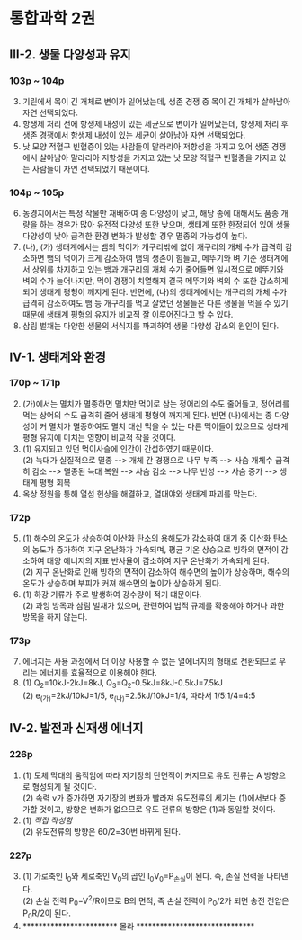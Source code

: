 # 통합과학 2권
## III-2. 생물 다양성과 유지
### 103p ~ 104p
3. 기린에서 목이 긴 개체로 변이가 일어났는데, 생존 경쟁 중 목이 긴 개체가 살아남아 자연 선택되었다.  
4. 항생제 처리 전에 항생제 내성이 있는 세균으로 변이가 일어났는데, 항생제 처리 후 생존 경쟁에서 항생제 내성이 있는 세균이 살아남아 자연 선택되었다.  
5. 낫 모양 적혈구 빈혈증이 있는 사람들이 말라리아 저항성을 가지고 있어 생존 경쟁에서 살아남아 말라리아 저항성을 가지고 있는 낫 모양 적혈구 빈혈증을 가지고 있는 사람들이 자연 선택되었기 때문이다.  
### 104p ~ 105p
6. 농경지에서는 특정 작물만 재배하여 종 다양성이 낮고, 해당 종에 대해서도 품종 개량을 하는 경우가 많아 유전적 다양성 또한 낮으며, 생태계 또한 한정되어 있어 생물 다양성이 낮아 급격한 환경 변화가 발생할 경우 멸종의 가능성이 높다.  
7. (나), (가) 생태계에서는 뱀의 먹이가 개구리밖에 없어 개구리의 개체 수가 급격히 감소하면 뱀의 먹이가 크게 감소하여 뱀의 생존이 힘들고, 메뚜기와 벼 기준 생태계에서 상위를 차지하고 있는 뱀과 개구리의 개체 수가 줄어들면 일시적으로 메뚜기와 벼의 수가 늘어나지만, 먹이 경쟁이 치열해져 결국 메뚜기와 벼의 수 또한 감소하게 되어 생태계 평형이 깨지게 된다. 반면에, (나)의 생태계에서는 개구리의 개체 수가 급격히 감소하여도 뱀 등 개구리를 먹고 살았던 생물들은 다른 생물을 먹을 수 있기 때문에 생태계 평형의 유지가 비교적 잘 이루어진다고 할 수 있다.  
8. 삼림 벌채는 다양한 생물의 서식지를 파괴하여 생물 다양성 감소의 원인이 된다.
## IV-1. 생태계와 환경
### 170p ~ 171p
2. (가)에서는 멸치가 멸종하면 멸치만 먹이로 삼는 정어리의 수도 줄어들고, 정어리를 먹는 상어의 수도 급격히 줄어 생태계 평형이 깨지게 된다. 반면 (나)에서는 종 다양성이 커 멸치가 멸종하여도 멸치 대신 먹을 수 있는 다른 먹이들이 있으므로 생태계 평형 유지에 미치는 영향이 비교적 작을 것이다.  
3. (1) 유지되고 있던 먹이사슬에 인간이 간섭하였기 때문이다.  
(2) 늑대가 실질적으로 멸종 --> 개체 간 경쟁으로 나무 부족 --> 사슴 개체수 급격히 감소 --> 멸종된 늑대 복원 --> 사슴 감소 --> 나무 번성 --> 사슴 증가 --> 생태계 평형 회복  
4. 옥상 정원을 통해 열섬 현상을 해결하고, 열대야와 생태계 파괴를 막는다.
### 172p
5. (1) 해수의 온도가 상승하여 이산화 탄소의 용해도가 감소하여 대기 중 이산화 탄소의 농도가 증가하여 지구 온난화가 가속되며, 평균 기온 상승으로 빙하의 면적이 감소하여 태양 에너지의 지표 반사율이 감소하여 지구 온난화가 가속되게 된다.  
(2) 지구 온난화로 인해 빙하의 면적이 감소하여 해수면의 높이가 상승하며, 해수의 온도가 상승하며 부피가 커져 해수면의 높이가 상승하게 된다.  
6. (1) 하강 기류가 주로 발생하여 강수량이 적기 떄문이다.  
(2) 과잉 방목과 삼림 벌채가 있으며, 관련하여 법적 규제를 확충해야 하거나 과한 방목을 하지 않는다.  
### 173p
7. 에너지는 사용 과정에서 더 이상 사용할 수 없는 열에너지의 형태로 전환되므로 우리는 에너지를 효율적으로 이용해야 한다.  
8. (1) Q<sub>2</sub>=10kJ-2kJ=8kJ, Q<sub>3</sub>=Q<sub>2</sub>-0.5kJ=8kJ-0.5kJ=7.5kJ  
(2) e<sub>(가)</sub>=2kJ/10kJ=1/5, e<sub>(나)</sub>=2.5kJ/10kJ=1/4, 따라서 1/5:1/4=4:5  
## IV-2. 발전과 신재생 에너지
### 226p
1. (1) 도체 막대의 움직임에 따라 자기장의 단면적이 커지므로 유도 전류는 A 방향으로 형성되게 될 것이다.  
(2) 속력 v가 증가하면 자기장의 변화가 빨라져 유도전류의 세기는 (1)에서보다 증가할 것이고, 방향은 변화가 없으므로 유도 전류의 방향은 (1)과 동일할 것이다.  
2. (1) *직접 작성함*  
(2) 유도전류의 방향은 60/2=30번 바뀌게 된다.
### 227p
3. (1) 가로축인 I<sub>0</sub>와 세로축인 V<sub>0</sub>의 곱인 I<sub>0</sub>V<sub>0</sub>=P<sub>손실</sub>이 된다. 즉, 손실 전력을 나타낸다.  
(2) 손실 전력 P<sub>0</sub>=V<sup>2</sup>/R이므로 B의 면적, 즉 손실 전력이 P<sub>0</sub>/2가 되면 송전 전압은 P<sub>0</sub>R/2이 된다.
4. ************************ 몰라 ******************************
